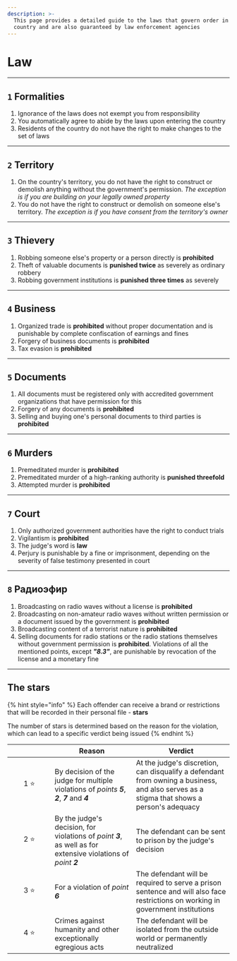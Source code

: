 ```yaml
---
description: >-
  This page provides a detailed guide to the laws that govern order in the
  country and are also guaranteed by law enforcement agencies
---
```


# Law

***

## &#x20;`1`  Formalities

1. Ignorance of the laws does not exempt you from responsibility
2. You automatically agree to abide by the laws upon entering the country
3. Residents of the country do not have the right to make changes to the set of laws

***

## &#x20;`2`  Territory

1. On the country's territory, you do not have the right to construct or demolish anything without the government's permission. _The exception is if you are building on your legally owned property_
2. You do not have the right to construct or demolish on someone else's territory. _The exception is if you have consent from the territory's owner_

***

## &#x20;`3`  Thievery

1. Robbing someone else's property or a person directly is **prohibited**
2. Theft of valuable documents is **punished twice** as severely as ordinary robbery
3. Robbing government institutions is **punished three times** as severely

***

## &#x20;`4`  Business

1. Organized trade is **prohibited** without proper documentation and is punishable by complete confiscation of earnings and fines
2. Forgery of business documents is **prohibited**
3. Tax evasion is **prohibited**

***

## &#x20;`5`  Documents

1. All documents must be registered only with accredited government organizations that have permission for this
2. Forgery of any documents is **prohibited**
3. Selling and buying one's personal documents to third parties is **prohibited**

***

## &#x20;`6`   Murders

1. Premeditated murder is **prohibited**
2. Premeditated murder of a high-ranking authority is **punished threefold**
3. Attempted murder is **prohibited**

***

## &#x20;`7`  Court

1. Only authorized government authorities have the right to conduct trials
2. Vigilantism is **prohibited**
3. The judge's word is **law**
4. Perjury is punishable by a fine or imprisonment, depending on the severity of false testimony presented in court

***

## &#x20;`8`  Радиоэфир

1. Broadcasting on radio waves without a license is **prohibited**
2. Broadcasting on non-amateur radio waves without written permission or a document issued by the government is **prohibited**
3. Broadcasting content of a terrorist nature is **prohibited**
4. Selling documents for radio stations or the radio stations themselves without government permission is **prohibited**. Violations of all the mentioned points, except _**"8.3"**_, are punishable by revocation of the license and a monetary fine

***

## The stars

{% hint style="info" %}
Each offender can receive a brand or restrictions that will be recorded in their personal file - **stars**

The number of stars is determined based on the reason for the violation, which can lead to a specific verdict being issued
{% endhint %}

<table><thead><tr><th width="83.33333333333331" align="center"> </th><th>Reason</th><th>Verdict</th></tr></thead><tbody><tr><td align="center">1 <span data-gb-custom-inline data-tag="emoji" data-code="2b50">⭐</span></td><td>By decision of the judge for multiple violations of <em>points <strong>5</strong></em>, <em><strong>2</strong></em>, <em><strong>7</strong></em> and <em><strong>4</strong></em></td><td>At the judge's discretion, can disqualify a defendant from owning a business, and also serves as a stigma that shows a person's adequacy</td></tr><tr><td align="center">2 <span data-gb-custom-inline data-tag="emoji" data-code="2b50">⭐</span></td><td>By the judge's decision, for violations of <em>point <strong>3</strong></em>, as well as for extensive violations of <em>point <strong>2</strong></em></td><td>The defendant can be sent to prison by the judge's decision</td></tr><tr><td align="center">3 <span data-gb-custom-inline data-tag="emoji" data-code="2b50">⭐</span></td><td>For a violation of <em>point <strong>6</strong></em></td><td>The defendant will be required to serve a prison sentence and will also face restrictions on working in government institutions</td></tr><tr><td align="center">4 <span data-gb-custom-inline data-tag="emoji" data-code="2b50">⭐</span></td><td>Crimes against humanity and other exceptionally egregious acts</td><td>The defendant will be isolated from the outside world or permanently neutralized</td></tr></tbody></table>
